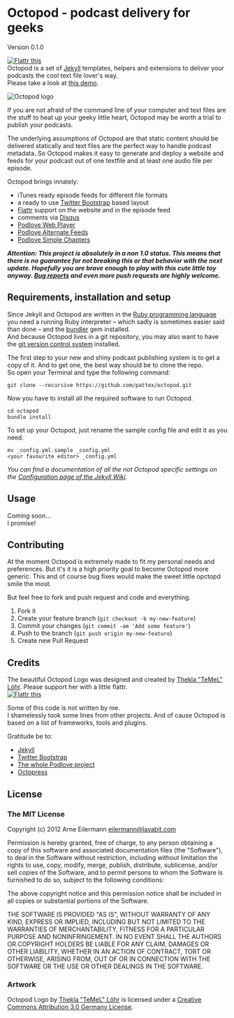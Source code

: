 # Octopod - podcast delivery for geeks

Version 0.1.0

<a href="http://flattr.com/thing/1154435/pattex-on-GitHub" target="_blank"><img src="http://api.flattr.com/button/flattr-badge-large.png" alt="Flattr this" title="Flattr this" border="0" /></a>  
Octopod is a set of [Jekyll](http://jekyllrb.com/) templates, helpers and extensions to deliver your podcasts the cool text file lover's way.  
Please take a look at [this demo](http://pattex.github.com/octopod).

<img src="https://raw.github.com/pattex/octopod/master/img/logo-360x360.png" alt="Octopod logo">

If you are not afraid of the command line of your computer and text files are the stuff to heat up your geeky little heart, Octopod may be worth a trial to publish your podcasts.

The underlying assumptions of Octopod are that static content should be delivered statically and text files are the perfect way to handle podcast metadata. So Octopod makes it easy to generate and deploy a website and feeds for your podcast out of one textfile and at least one audio file per episode.

Octopod brings innately:
* iTunes ready episode feeds for different file formats
* a ready to use [Twitter Bootstrap](http://twitter.github.com/bootstrap/) based layout
* [Flattr](https://flattr.com/) support on the website and in the episode feed
* comments via [Disqus](http://disqus.com/)
* [Podlove Web Player](http://podlove.org/podlove-web-player/)
* [Podlove Alternate Feeds](http://podlove.org/alternate-feeds/)
* [Podlove Simple Chapters](http://podlove.org/simple-chapters/)

***Attention: This project is absolutely in a non 1.0 status. This means that there is no guarantee for not breaking this or that behavior with the next update. Hopefully you are brave enough to play with this cute little toy anyway. [Bug reports](https://github.com/pattex/octopod/issues) and even more push requests are highly welcome.***

## Requirements, installation and setup
Since Jekyll and Octopod are written in the [Ruby programming language](http://www.ruby-lang.org/) you need a running Ruby interpreter – which sadly is sometimes easier said than done – and the [bundler](http://gembundler.com/) gem installed.  
And because Octopod lives in a git repository, you may also want to have the [git version control system](http://git-scm.com/) installed.

The first step to your new and shiny podcast publishing system is to get a copy of it. And to get one, the best way should be to clone the repo.  
So open your Terminal and type the following command:

    git clone --recursive https://github.com/pattex/octopod.git

Now you have to install all the required software to run Octopod.

    cd octopod
    bundle install

To set up your Octopod, just rename the sample config file and edit it as you need.

    mv _config.yml.sample _config.yml
    <your favourite editor> _config.yml

*You can find a documentation of all the not Octopod specific settings on the [Configuration page of the Jekyll Wiki](https://github.com/mojombo/jekyll/wiki/Configuration).*

## Usage

Coming soon…  
I promise!

## Contributing

At the moment Octopod is extremely made to fit my personal needs and preferences. But it's it is a high priority goal to become Octopod more generic. This and of course bug fixes would make the sweet little opctopd smile the most.

But feel free to fork and push request and code and everything.

1. Fork it
2. Create your feature branch (`git checkout -b my-new-feature`)
3. Commit your changes (`git commit -am 'Add some feature'`)
4. Push to the branch (`git push origin my-new-feature`)
5. Create new Pull Request

## Credits
The beautiful Octopod Logo was designed and created by [Thekla "TeMeL" Löhr](http://www.temel-art.de/). Please support her with a little flattr.  
<a href="https://flattr.com/thing/526869/TeMeL-on-Flattr" target="_blank"><img src="http://api.flattr.com/button/flattr-badge-large.png" alt="Flattr this" title="Flattr this" border="0" /></a>

Some of this code is not written by me.  
I shamelessly took some lines from other projects. And of cause Octopod is based on a list of frameworks, tools and plugins.

Gratitude be to:
* [Jekyll](http://jekyllrb.com/)
* [Twitter Bootstrap](http://twitter.github.com/bootstrap/)
* [The whole Podlove project](http://podlove.org/)
* [Octopress](http://octopress.org/)

## License

### The MIT License

Copyright (c) 2012 Arne Eilermann <eilermann@lavabit.com>

Permission is hereby granted, free of charge, to any person obtaining a copy
of this software and associated documentation files (the "Software"), to deal
in the Software without restriction, including without limitation the rights
to use, copy, modify, merge, publish, distribute, sublicense, and/or sell
copies of the Software, and to permit persons to whom the Software is
furnished to do so, subject to the following conditions:

The above copyright notice and this permission notice shall be included in
all copies or substantial portions of the Software.

THE SOFTWARE IS PROVIDED "AS IS", WITHOUT WARRANTY OF ANY KIND, EXPRESS OR
IMPLIED, INCLUDING BUT NOT LIMITED TO THE WARRANTIES OF MERCHANTABILITY,
FITNESS FOR A PARTICULAR PURPOSE AND NONINFRINGEMENT. IN NO EVENT SHALL THE
AUTHORS OR COPYRIGHT HOLDERS BE LIABLE FOR ANY CLAIM, DAMAGES OR OTHER
LIABILITY, WHETHER IN AN ACTION OF CONTRACT, TORT OR OTHERWISE, ARISING FROM,
OUT OF OR IN CONNECTION WITH THE SOFTWARE OR THE USE OR OTHER DEALINGS IN
THE SOFTWARE.

### Artwork

Octopod Logo by [Thekla "TeMeL" Löhr](http://www.temel-art.de/) is licensed
under a [Creative Commons Attribution 3.0 Germany License](http://creativecommons.org/licenses/by/3.0/de/).

